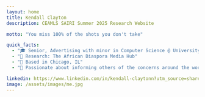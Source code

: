 ```yaml
---
layout: home
title: Kendall Clayton
description: CEAMLS SAIRI Summer 2025 Research Website

motto: "You miss 100% of the shots you don't take"

quick_facts:
  - "🎓 Senior, Advertising with minor in Computer Science @ University of Illinois at Urbana Chamapaign"
  - "🔬 Research: The African Diaspora Media Hub"
  - "📍 Based in Chicago, IL"
  - "🚀 Passionate about informing others of the concerns around the world"

linkedin: https://www.linkedin.com/in/kendall-claytonn?utm_source=share&utm_campaign=share_via&utm_content=profile&utm_medium=ios_app
image: /assets/images/me.jpg
---
```

